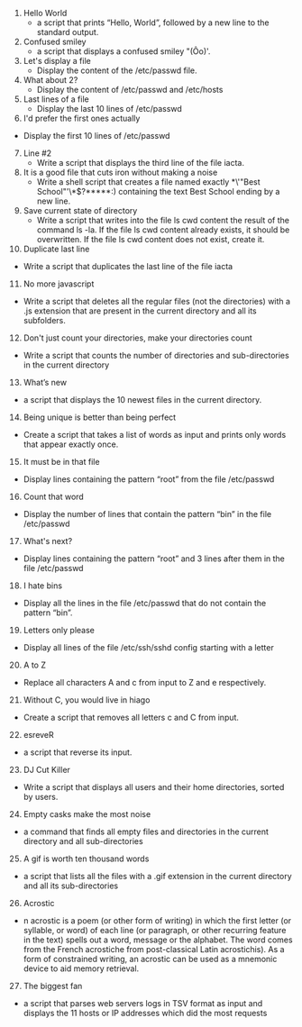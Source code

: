 1. Hello World
   * a script that prints “Hello, World”, followed by a new line to the standard output.
2. Confused smiley
   * a script that displays a confused smiley "(Ôo)'.
3. Let's display a file
   * Display the content of the /etc/passwd file.
4. What about 2?
   * Display the content of /etc/passwd and /etc/hosts
5. Last lines of a file
   * Display the last 10 lines of /etc/passwd
6.  I'd prefer the first ones actually
   * Display the first 10 lines of /etc/passwd
7. Line #2
   * Write a script that displays the third line of the file iacta.
8. It is a good file that cuts iron without making a noise
   * Write a shell script that creates a file named exactly \*\\'"Best School"\'\\*$\?\*\*\*\*\*:) containing the text Best School ending by a new line.
9. Save current state of directory
   * Write a script that writes into the file ls cwd content the result of the command ls -la. If the file ls cwd content already exists, it should be overwritten. If the file ls cwd content does not exist, create it.
10. Duplicate last line
   * Write a script that duplicates the last line of the file iacta
11. No more javascript
   * Write a script that deletes all the regular files (not the directories) with a .js extension that are present in the current directory and all its subfolders.
12. Don't just count your directories, make your directories count
   * Write a script that counts the number of directories and sub-directories in the current directory
13.  What’s new
   *  a script that displays the 10 newest files in the current directory.
14.  Being unique is better than being perfect
   * Create a script that takes a list of words as input and prints only words that appear exactly once.
15. It must be in that file
   * Display lines containing the pattern “root” from the file /etc/passwd
16.  Count that word
   * Display the number of lines that contain the pattern “bin” in the file /etc/passwd
17. What's next?
   * Display lines containing the pattern “root” and 3 lines after them in the file /etc/passwd
18. I hate bins
   * Display all the lines in the file /etc/passwd that do not contain the pattern “bin”.
19. Letters only please
   * Display all lines of the file /etc/ssh/sshd config starting with a letter
20. A to Z
   * Replace all characters A and c from input to Z and e respectively.
21. Without C, you would live in hiago
   * Create a script that removes all letters c and C from input.
22.  esreveR
   * a script that reverse its input.
23. DJ Cut Killer
   * Write a script that displays all users and their home directories, sorted by users.
24. Empty casks make the most noise
   *  a command that finds all empty files and directories in the current directory and all sub-directories
25. A gif is worth ten thousand words
   * a script that lists all the files with a .gif extension in the current directory and all its sub-directories
26. Acrostic
   * n acrostic is a poem (or other form of writing) in which the first letter (or syllable, or word) of each line (or paragraph, or other recurring feature in the text) spells out a word, message or the alphabet. The word comes from the French acrostiche from post-classical Latin acrostichis). As a form of constrained writing, an acrostic can be used as a mnemonic device to aid memory retrieval.
27. The biggest fan
   * a script that parses web servers logs in TSV format as input and displays the 11 hosts or IP addresses which did the most requests
